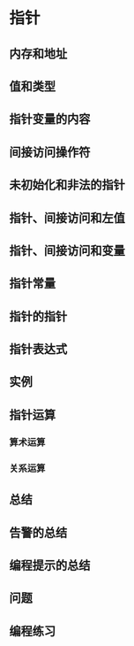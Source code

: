 # 指针
## 内存和地址
## 值和类型
## 指针变量的内容
## 间接访问操作符
## 未初始化和非法的指针
## 指针、间接访问和左值
## 指针、间接访问和变量
## 指针常量
## 指针的指针
## 指针表达式
## 实例
## 指针运算
### 算术运算
### 关系运算
## 总结
## 告警的总结
## 编程提示的总结
## 问题
## 编程练习
